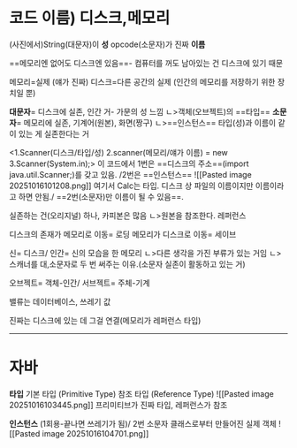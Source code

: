 
# 코드 이름) 디스크,메모리
(사진에서)String(대문자)이 **성** opcode(소문자)가 진짜 **이름**

==메모리엔 없어도 디스크엔 있음==- 컴퓨터를 꺼도 남아있는 건 디스크에 있기 때문

메모리=실제 (얘가 진짜)
디스크=다른 공간의 실제 (인간의 메모리를 저장하기 위한 장치일 뿐)

**대문자**= 디스크에 실존, 인간 거- 가문의 성 느낌
ㄴ>객체(오브젝트)의 ==타입==
**소문자**= 메모리에 실존, 기계어(원본), 화면(짱구)
ㄴ>==인스턴스==
타입(성)과 이름이 같이 있는 게 실존한다는 거

<1.Scanner(디스크/타입/성) 2.scanner(메모리/얘가 이름) = new 3.Scanner(System.in);>
이 코드에서 1번은 ==디스크의 주소==(import java.util.Scanner;)를 갖고 있음. /2번은 ==인스턴스==
![[Pasted image 20251016101208.png]]
여기서 Calc는 타입. 디스크 상 파일의 이름이지만 이름이라고 하면 안됨./ ==2번(소문자)만 이름이 될 수 있음==.

실존하는 건(오리지널) 하나, 카피본은 많음
ㄴ>원본을 참조한다. 레퍼런스

디스크의 존재가 메모리로 이동= 로딩
메모리가 디스크로 이동= 세이브

신= 디스크/ 인간= 신의 모습을 한 메모리
ㄴ>다른 생각을 가진 부류가 있는 거임
ㄴ>스캐너를 대,소문자로 두 번 써주는 이유.(소문자 실존이 활동하고 있는 거)

오브젝트= 객체-인간/ 서브젝트= 주체-기계

밸류는 데이터베이스, 쓰레기 값

진짜는 디스크에 있는 데 그걸 연결(메모리가 레퍼런스 타입)

---
# 자바
**타입**
기본 타입 (Primitive Type)
참조 타입 (Reference Type)
![[Pasted image 20251016103445.png]]
프리미티브가 진짜 타입, 레퍼런스가 참조

**인스턴스** (1회용-끝나면 쓰레기가 됨)/ 2번 소문자
클래스로부터 만들어진 실제 객체
![[Pasted image 20251016104701.png]]
